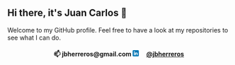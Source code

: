 ## Hi there, it's Juan Carlos 👋

Welcome to my GitHub profile. Feel free to have a look at my repositories to see what I can do.

<h4 align="center">📫 jbherreros@gmail.com
<img src="linkedin.png"  width="14" height="14">&nbsp;&nbsp;&nbsp;&nbsp;&nbsp;<a href="https://www.linkedin.com/in/jbherreros/">@jbherreros</a></h4>
